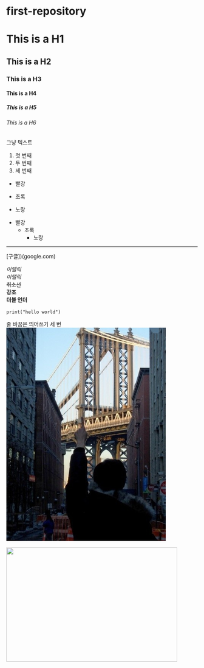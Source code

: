 # first-repository
# This is a H1
## This is a H2
### This is a H3
#### This is a H4
##### This is a H5
###### This is a H6
그냥 텍스트

1. 첫 번째
2. 두 번째
3. 세 번째

- 빨강
* 초록
+ 노랑

- 빨강
  - 초록
      - 노랑

---
[구글])(google.com)

*이탤릭*   
_이탤릭_   
~~취소선~~   
**강조**   
__더블 언더__   

```
print("hello world")
```

줄 바꿈은 띄어쓰기 세 번   
![Alt image](test.png)

<img src="C:\workspace\test\test.png" width="450px" height="300px"></img>
